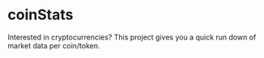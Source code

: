 # coinStats
Interested in cryptocurrencies?
This project gives you a quick run down of market data per coin/token.
